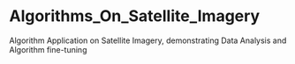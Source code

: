 # Algorithms_On_Satellite_Imagery
Algorithm Application on Satellite Imagery, demonstrating Data Analysis and Algorithm fine-tuning
